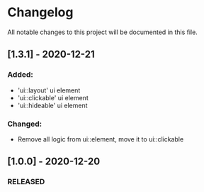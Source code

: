 # Changelog
All notable changes to this project will be documented in this file.


## [1.3.1] - 2020-12-21
### Added:
- 'ui::layout' ui element
- 'ui::clickable' ui element
- 'ui::hideable' ui element

### Changed:
- Remove all logic from ui::element, move it to ui::clickable



## [1.0.0] - 2020-12-20
### RELEASED
